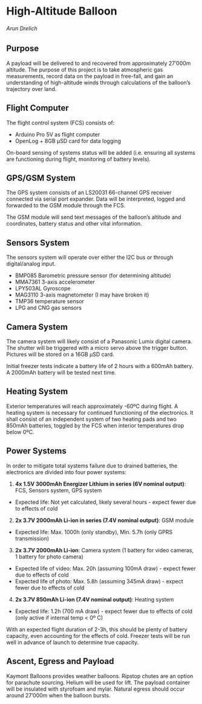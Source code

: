 High-Altitude Balloon
===
###### Arun Drelich

## Purpose

A payload will be delivered to and recovered from approximately 27’000m altitude. The purpose of this project is to take atmospheric gas measurements, record data on the payload in free-fall, and gain an understanding of high-altitude winds through calculations of the balloon’s trajectory over land.

## Flight Computer

The flight control system (FCS) consists of:

* Arduino Pro 5V as flight computer
* OpenLog + 8GB µSD card for data logging

On-board sensing of systems status will be added (i.e. ensuring all systems are functioning during flight, monitoring of battery levels).

## GPS/GSM System

The GPS system consists of an LS20031 66-channel GPS receiver connected via serial port expander. Data will be interpreted, logged and forwarded to the GSM module through the FCS.

The GSM module will send text messages of the balloon’s altitude and coordinates, battery status and other vital information.

## Sensors System

The sensors system will operate over either the I2C bus or through digital/analog input.

* BMP085 Barometric pressure sensor (for determining altitude)
* MMA7361 3-axis accelerometer
* LPY503AL Gyroscope
* MAG3110 3-axis magnetometer (I may have broken it)
* TMP36 temperature sensor
* LPG and CNG gas sensors

## Camera System

The camera system will likely consist of a Panasonic Lumix digital camera. The shutter will be triggered with a micro servo above the trigger button. Pictures will be stored on a 16GB µSD card.

Initial freezer tests indicate a battery life of 2 hours with a 600mAh battery. A 2000mAh battery will be tested next time.

## Heating System

Exterior temperatures will reach approximately -60ºC during flight. A heating system is necessary for continued functioning of the electronics. It shall consist of an independent system of two heating pads and two 850mAh batteries, toggled by the FCS when interior temperatures drop below 0ºC.

## Power Systems

In order to mitigate total systems failure due to drained batteries, the electronics are divided into four power systems:

1. **4x 1.5V 3000mAh Energizer Lithium in series (6V nominal output)**: FCS, Sensors system, GPS system
  * Expected life: Not yet calculated, likely several hours - expect fewer due to effects of cold
2. **2x 3.7V 2000mAh Li-ion in series (7.4V nominal output)**: GSM module
  * Expected life: Max. 1000h (only standby), Min. 5.7h (only GPRS transmission)
3. **2x 3.7V 2000mAh Li-ion**: Camera system (1 battery for video cameras, 1 battery for photo camera)
  * Expected life of video: Max. 20h (assuming 100mA draw) - expect fewer due to effects of cold
  * Expected life of photo: Max. 5.8h (assuming 345mA draw) - expect fewer due to effects of cold
4. **2x 3.7V 850mAh Li-ion (7.4V nominal output)**: Heating system
  * Expected life: 1.2h (700 mA draw) - expect fewer due to effects of cold (only active if internal temp < 0º C)

With an expected flight duration of 2-3h, this should be plenty of battery capacity, even accounting for the effects of cold. Freezer tests will be run well in advance of launch to determine true capacity.

## Ascent, Egress and Payload

Kaymont Balloons provides weather balloons. Ripstop chutes are an option for parachute sourcing. Helium will be used for lift. The payload container will be insulated with styrofoam and mylar.
Natural egress should occur around 27’000m when the balloon bursts.
